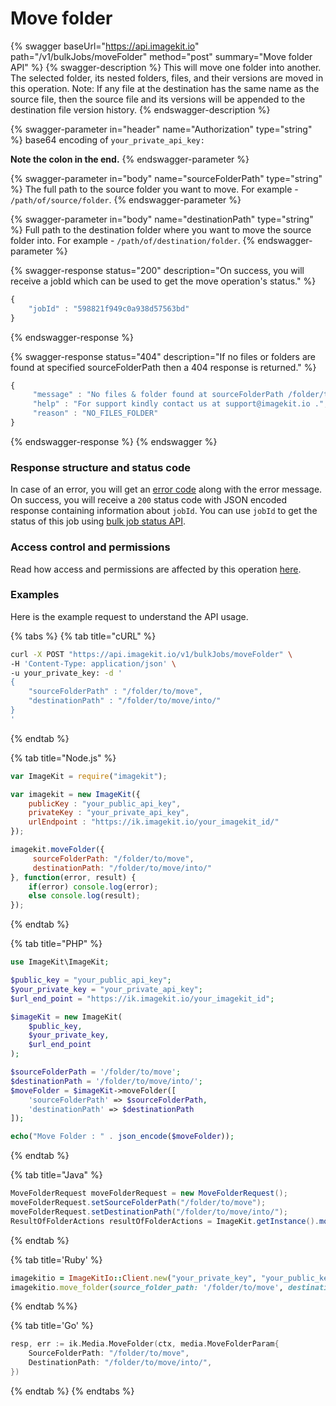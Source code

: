 # Move folder

{% swagger baseUrl="https://api.imagekit.io" path="/v1/bulkJobs/moveFolder" method="post" summary="Move folder API" %}
{% swagger-description %}
This will move one folder into another. The selected folder, its nested folders, files, and their versions are moved in this operation. Note: If any file at the destination has the same name as the source file, then the source file and its versions will be appended to the destination file version history.
{% endswagger-description %}

{% swagger-parameter in="header" name="Authorization" type="string" %}
base64 encoding of `your_private_api_key:`

**Note the colon in the end.**
{% endswagger-parameter %}

{% swagger-parameter in="body" name="sourceFolderPath" type="string" %}
The full path to the source folder you want to move. For example - `/path/of/source/folder`.
{% endswagger-parameter %}

{% swagger-parameter in="body" name="destinationPath" type="string" %}
Full path to the destination folder where you want to move the source folder into. For example - `/path/of/destination/folder`.
{% endswagger-parameter %}

{% swagger-response status="200" description="On success, you will receive a jobId which can be used to get the move operation's status." %}
```javascript
{
    "jobId" : "598821f949c0a938d57563bd"
}
```
{% endswagger-response %}

{% swagger-response status="404" description="If no files or folders are found at specified sourceFolderPath then a 404 response is returned." %}
```javascript
{
     "message" : "No files & folder found at sourceFolderPath /folder/to/move",
     "help" : "For support kindly contact us at support@imagekit.io .",
     "reason" : "NO_FILES_FOLDER" 
}
```
{% endswagger-response %}
{% endswagger %}

### Response structure and status code

In case of an error, you will get an [error code](../api-introduction/#error-codes) along with the error message. On success, you will receive a `200` status code with JSON encoded response containing information about `jobId`. You can use `jobId` to get the status of this job using [bulk job status API](copy-move-folder-status.md). 

### Access control and permissions

Read how access and permissions are affected by this operation [here](../../media-library/overview/copy-and-move-folders.md#move-folder).

### Examples

Here is the example request to understand the API usage.

{% tabs %}
{% tab title="cURL" %}
```bash
curl -X POST "https://api.imagekit.io/v1/bulkJobs/moveFolder" \
-H 'Content-Type: application/json' \
-u your_private_key: -d '
{
	"sourceFolderPath" : "/folder/to/move",
	"destinationPath" : "/folder/to/move/into/"
}
'
```
{% endtab %}

{% tab title="Node.js" %}
```javascript
var ImageKit = require("imagekit");

var imagekit = new ImageKit({
    publicKey : "your_public_api_key",
    privateKey : "your_private_api_key",
    urlEndpoint : "https://ik.imagekit.io/your_imagekit_id/"
});

imagekit.moveFolder({
     sourceFolderPath: "/folder/to/move",
     destinationPath: "/folder/to/move/into/"
}, function(error, result) {
    if(error) console.log(error);
    else console.log(result);
});
```
{% endtab %}

{% tab title="PHP" %}
```php
use ImageKit\ImageKit;

$public_key = "your_public_api_key";
$your_private_key = "your_private_api_key";
$url_end_point = "https://ik.imagekit.io/your_imagekit_id";

$imageKit = new ImageKit(
    $public_key,
    $your_private_key,
    $url_end_point
);

$sourceFolderPath = '/folder/to/move';
$destinationPath = '/folder/to/move/into/';
$moveFolder = $imageKit->moveFolder([
    'sourceFolderPath' => $sourceFolderPath,
    'destinationPath' => $destinationPath
]);

echo("Move Folder : " . json_encode($moveFolder));
```
{% endtab %}

{% tab title="Java" %}
```java
MoveFolderRequest moveFolderRequest = new MoveFolderRequest();
moveFolderRequest.setSourceFolderPath("/folder/to/move");
moveFolderRequest.setDestinationPath("/folder/to/move/into/");
ResultOfFolderActions resultOfFolderActions = ImageKit.getInstance().moveFolder(moveFolderRequest);
```
{% endtab %}

{% tab title='Ruby' %}
```ruby
imagekitio = ImageKitIo::Client.new("your_private_key", "your_public_key", "your_url_endpoint")
imagekitio.move_folder(source_folder_path: '/folder/to/move', destination_path: '/folder/to/move/into/')
```
{% endtab %%}

{% tab title='Go' %}
```go
resp, err := ik.Media.MoveFolder(ctx, media.MoveFolderParam{
    SourceFolderPath: "/folder/to/move",
    DestinationPath: "/folder/to/move/into/",
})

```
{% endtab %}
{% endtabs %}
